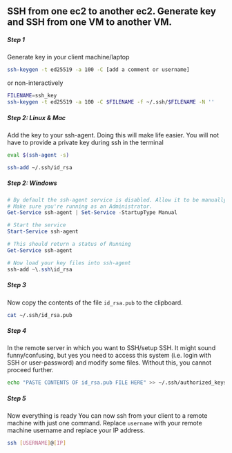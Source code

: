 ## SSH from one ec2 to another ec2. Generate key and SSH from one VM to another VM.
##### Step 1
Generate key in your client machine/laptop
```bash
ssh-keygen -t ed25519 -a 100 -C [add a comment or username]
```
or non-interactively
```bash
FILENAME=ssh_key
ssh-keygen -t ed25519 -a 100 -C $FILENAME -f ~/.ssh/$FILENAME -N ''
```
##### Step 2: Linux & Mac
Add the key to your ssh-agent. Doing this will make life easier. You will not have to provide a private key during ssh in the terminal
```bash
eval $(ssh-agent -s)
```

```bash
ssh-add ~/.ssh/id_rsa
```
##### Step 2: Windows
```Powershell
# By default the ssh-agent service is disabled. Allow it to be manually started for the next step to work.
# Make sure you're running as an Administrator.
Get-Service ssh-agent | Set-Service -StartupType Manual

# Start the service
Start-Service ssh-agent

# This should return a status of Running
Get-Service ssh-agent

# Now load your key files into ssh-agent
ssh-add ~\.ssh\id_rsa
```

##### Step 3
Now copy the contents of the file `id_rsa.pub` to the clipboard.
```bash
cat ~/.ssh/id_rsa.pub
```
##### Step 4
In the remote server in which you want to SSH/setup SSH.
It might sound funny/confusing, but yes you need to access this system (i.e. login with SSH or user-password) and modify some files. Without this, you cannot proceed further.

```bash
echo "PASTE CONTENTS OF id_rsa.pub FILE HERE" >> ~/.ssh/authorized_keys
```
##### Step 5
Now everything is ready
You can now ssh from your client to a remote machine with just one command. Replace `username` with your remote machine username and replace your IP address. 
```bash
ssh [USERNAME]@[IP]
```
